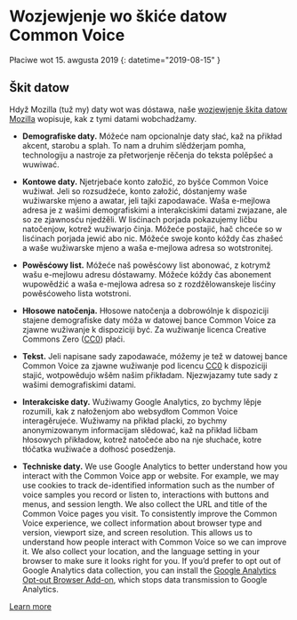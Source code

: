 # Wozjewjenje wo škiće datow Common Voice 

Płaciwe wot 15. awgusta 2019 {: datetime="2019-08-15" }

## Škit datow

Hdyž Mozilla (tuž my) daty wot was dóstawa, naše [wozjewjenje škita datow Mozilla](https://www.mozilla.org/privacy) wopisuje, kak z tymi datami wobchadźamy.

* **Demografiske daty.** Móžeće nam opcionalnje daty słać, kaž na přikład akcent, starobu a splah. To nam a druhim slědźerjam pomha, technologiju a nastroje za přetworjenje rěčenja do teksta polěpšeć a wuwiwać.

* **Kontowe daty.** Njetrjebaće konto załožić, zo byšće Common Voice wužiwał. Jeli so rozsudźeće, konto załožić, dóstanjemy waše wužiwarske mjeno a awatar, jeli tajki zapodawaće. Waša e-mejlowa adresa je z wašimi demografiskimi a interakciskimi datami zwjazane, ale so ze zjawnosću njedźěli. W lisćinach porjada pokazujemy ličbu natočenjow, kotrež wužiwarjo činja. Móžeće postajić, hač chceće so w lisćinach porjada jewić abo nic. Móžeće swoje konto kóždy čas zhašeć a waše wužiwarske mjeno a waša e-mejlowa adresa so wotstronitej.

* **Powěsćowy list.** Móžeće naš powěsćowy list abonować, z kotrymž wašu e-mejlowu adresu dóstawamy. Móžeće kóždy čas abonement wupowědźić a waša e-mejlowa adresa so z rozdźělowanskeje lisćiny powěsćoweho lista wotstroni.

* **Hłosowe natočenja.** Hłosowe natočenja a dobrowólnje k dispoziciji stajene demografiske daty móža w datowej bance Common Voice za zjawne wužiwanje k dispoziciji być. Za wužiwanje licenca Creative Commons Zero ([CC0](https://creativecommons.org/publicdomain/zero/1.0/)) płaći.

* **Tekst.** Jeli napisane sady zapodawaće, móžemy je tež w datowej bance Common Voice za zjawne wužiwanje pod licencu [CC0](https://creativecommons.org/publicdomain/zero/1.0/) k dispoziciji stajić, wotpowědujo wšěm našim přikładam. Njezwjazamy tute sady z wašimi demografiskimi datami.

* **Interakciske daty.** Wužiwamy Google Analytics, zo bychmy lěpje rozumili, kak z nałoženjom abo websydłom Common Voice interagěrujeće. Wužiwamy na přikład placki, zo bychmy anonymizowanym informacijam slědować, kaž na přikład ličbam hłosowych přikładow, kotrež natočeće abo na nje słuchaće, kotre tłóčatka wužiwaće a dołhosć posedźenja.

* **Techniske daty.** We use Google Analytics to better understand how you interact with the Common Voice app or website. For example, we may use cookies to track de-identified information such as the number of voice samples you record or listen to, interactions with buttons and menus, and session length. We also collect the URL and title of the Common Voice pages you visit. To consistently improve the Common Voice experience, we collect information about browser type and version, viewport size, and screen resolution. This allows us to understand how people interact with Common Voice so we can improve it. We also collect your location, and the language setting in your browser to make sure it looks right for you. If you’d prefer to opt out of Google Analytics data collection, you can install the [Google Analytics Opt-out Browser Add-on](https://tools.google.com/dlpage/gaoptout), which stops data transmission to Google Analytics. 

[Learn more](https://github.com/mozilla/voice-web/blob/master/docs/data_dictionary.md)

